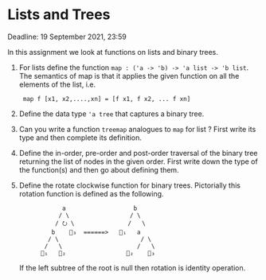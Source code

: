 # Lists and Trees

Deadline: 19 September 2021, 23:59

In this assignment we look at functions on lists and binary trees.

1. For lists define the function `map : ('a -> 'b) -> 'a list -> 'b
   list`. The semantics of map is that it applies the given function
   on all the elements of the list, i.e.

        map f [x1, x2,....,xn] = [f x1, f x2, ... f xn]

2. Define the data type `'a tree` that captures a binary tree.

3. Can you write a function `treemap` analogues to `map` for list ?
   First write its type and then complete its definition.

4. Define the in-order, pre-order and post-order traversal of the
   binary tree returning the list of nodes in the given order. First
   write down the type of the function(s) and then go about defining
   them.

5. Define the rotate clockwise function for binary trees. Pictorially
   this rotation function is defined as the following.



                   a                   b
                  / \                 / \
                 / ⭮ \               /   \
                b    🌲₃  ======>   🌲₁   a
               / \                       / \
              /   \                     /   \
             🌲₁   🌲₂                 🌲₂    🌲₃

	If the left subtree of the root is null then rotation is identity operation.
